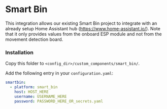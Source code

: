 # Smart Bin

This integration allows our existing Smart Bin project to integrate with an already setup Home Assistant hub (https://www.home-assistant.io/).
Note that it only provides values from the onboard ESP module and not from the movement detection board.

### Installation

Copy this folder to `<config_dir>/custom_components/smart_bin/`.

Add the following entry in your `configuration.yaml`:

```yaml
smartbin:
  - platform: smart_bin
    host: HOST_HERE
    username: USERNAME_HERE
    password: PASSWORD_HERE_OR_secrets.yaml
```

